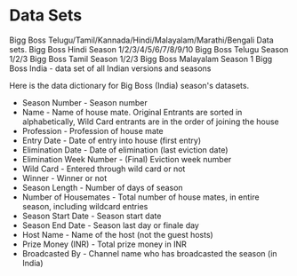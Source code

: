 # Data Sets
Bigg Boss Telugu/Tamil/Kannada/Hindi/Malayalam/Marathi/Bengali Data sets.
Bigg Boss Hindi Season 1/2/3/4/5/6/7/8/9/10
Bigg Boss Telugu Season 1/2/3
Bigg Boss Tamil Season 1/2/3
Bigg Boss Malayalam Season 1
Bigg Boss India - data set of all Indian versions and seasons 

Here is the data dictionary for Big Boss (India) season's datasets.


- Season Number  - Season number
- Name   - Name of house mate. Original Entrants are sorted in alphabetically, Wild Card entrants are in the order of joining the house
- Profession - Profession of house mate
- Entry Date -	Date of entry into house (first entry)
- Elimination Date -	Date of elimination (last eviction date)
- Elimination Week Number	- (Final) Eviction week number
- Wild Card	- Entered through wild card or not
- Winner	- Winner or not
- Season Length	- Number of days of season
- Number of Housemates	- Total number of house mates, in entire season, including wildcard entries
- Season Start Date	- Season start date
- Season End Date	- Season last day or finale day
- Host Name	- Name of the host (not the guest hosts)
- Prize Money (INR)	- Total prize money in INR
- Broadcasted By	- Channel name who has broadcasted the season (in India)
